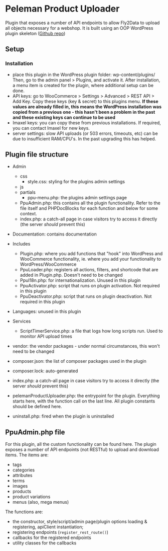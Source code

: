 # Peleman Product Uploader

Plugin that exposes a number of API endpoints to allow Fly2Data to upload all objects necessary for a webshop.
It is built using an OOP WordPress plugin skeleton ([Github repo](https://github.com/Peleman-NV/wordpress_oop_plugin_skeleton))

## Setup

### Installation

-   place this plugin in the WordPress plugin folder: wp-content/plugins/ Then, go to the admin panel > Plugins, and activate it. After installation, a menu item is created for the plugin, where additional setup can be done.
-   API keys: go to WooCommerce > Settings > Advanced > REST API > Add Key. Copy these keys (key & secret) to this plugins menu. **If these values are already filled in, this means the WordPress installation was copied from a previous one - this hasn't been a problem in the past and these existing keys can continue to be used**
-   Imaxel keys: you can copy these from previous installations. If required, you can contact Imaxel for new keys.
-   server settings: slow API uploads (or 503 errors, timeouts, etc) can be due to insufficient RAM/CPU's. In the past upgrading this has helped.

## Plugin file structure

-   Admin

    -   css
        -   style.css: styling for the plugins admin settings
    -   js
    -   partials
        -   ppu-menu.php: the plugins admin settings page
    -   PpuAdmin.php: this contains all the plugin functionality. Refer to the file itself and PHPDocBlocks for each function and below for some context.
    -   index.php: a catch-all page in case visitors try to access it directly (the server _should_ prevent this)

-   Documentation: contains documentation
-   Includes
    -   Plugin.php: where you add functions that "hook" into WordPress and WooCommerce functionality, ie. where you add your functionality to WordPress/WooCommerce
    -   PpuLoader.php: registers all actions, filters, and shortcode that are added in Plugin.php. Doesn't need to be changed
    -   PpuI18n.php: for internationalization. Unused in this plugin
    -   PpuActivator.php: script that runs on plugin activation. Not required in this plugin
    -   PpuDeactivator.php: script that runs on plugin deactivation. Not required in this plugin
-   Languages: unused in this plugin
-   Services
    -   ScriptTimerService.php: a file that logs how long scripts run. Used to monitor API upload times
-   vendor: the vendor packages - under normal circumstances, this won't need to be changed
-   composer.json: the list of composer packages used in the plugin
-   composer.lock: auto-generated
-   index.php: a catch-all page in case visitors try to access it directly (the server _should_ prevent this)
-   pelemanProductUploader.php: the entrypoint for the plugin. Everything starts here, with the function call on the last line. All plugin constants should be defined here.
-   uninstall.php: fired when the plugin is uninstalled

## PpuAdmin.php file

For this plugin, all the custom functionality can be found here. The plugin exposes a number of API endpoints (not RESTful) to upload and download items. The items are:

-   tags
-   categories
-   attributes
-   terms
-   images
-   products
-   product variations
-   menus (also, mega menus)

The functions are:

-   the constructor, style/script/admin page/plugin options loading & registering, apiClient instantiation;
-   registering endpoints (`register_rest_route()`)
-   callbacks for the registered endpoints
-   utility classes for the callbacks
